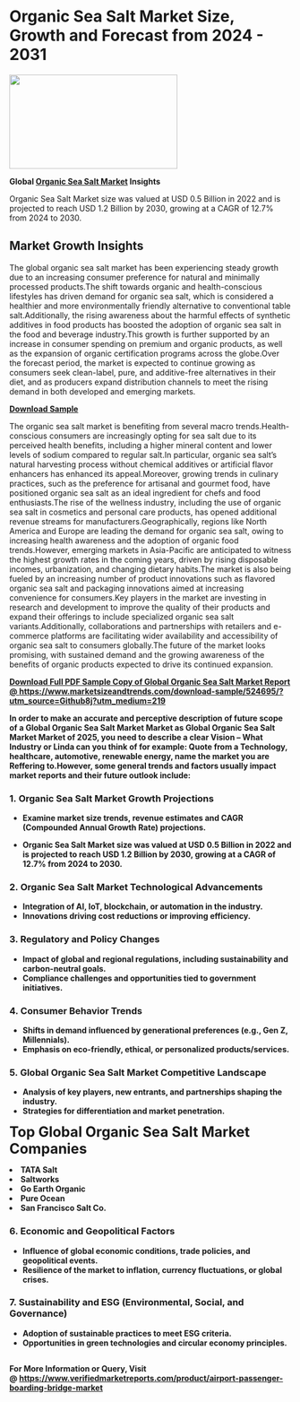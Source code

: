 <H1>Organic Sea Salt Market Size, Growth and Forecast from 2024 - 2031</H1><img class="aligncenter size-medium wp-image-584254" src="https://thirdeyenews.in/wp-content/uploads/2024/09/Global-Market-Research-300x168.jpeg" alt="" width="300" height="168" /><p><strong>Global&nbsp;<a href="https://www.marketsizeandtrends.com/download-sample/524695/?utm_source=Github8j?utm_medium=219">Organic Sea Salt Market</a> Insights</strong></p><p>Organic Sea Salt Market size was valued at USD 0.5 Billion in 2022 and is projected to reach USD 1.2 Billion by 2030, growing at a CAGR of 12.7% from 2024 to 2030.</p><p><h2>Market Growth Insights</h2> <p>The global organic sea salt market has been experiencing steady growth due to an increasing consumer preference for natural and minimally processed products.The shift towards organic and health-conscious lifestyles has driven demand for organic sea salt, which is considered a healthier and more environmentally friendly alternative to conventional table salt.Additionally, the rising awareness about the harmful effects of synthetic additives in food products has boosted the adoption of organic sea salt in the food and beverage industry.This growth is further supported by an increase in consumer spending on premium and organic products, as well as the expansion of organic certification programs across the globe.Over the forecast period, the market is expected to continue growing as consumers seek clean-label, pure, and additive-free alternatives in their diet, and as producers expand distribution channels to meet the rising demand in both developed and emerging markets.</p> <p><strong><a href="#">Download Sample</a></strong></p> <p>The organic sea salt market is benefiting from several macro trends.Health-conscious consumers are increasingly opting for sea salt due to its perceived health benefits, including a higher mineral content and lower levels of sodium compared to regular salt.In particular, organic sea salt’s natural harvesting process without chemical additives or artificial flavor enhancers has enhanced its appeal.Moreover, growing trends in culinary practices, such as the preference for artisanal and gourmet food, have positioned organic sea salt as an ideal ingredient for chefs and food enthusiasts.The rise of the wellness industry, including the use of organic sea salt in cosmetics and personal care products, has opened additional revenue streams for manufacturers.Geographically, regions like North America and Europe are leading the demand for organic sea salt, owing to increasing health awareness and the adoption of organic food trends.However, emerging markets in Asia-Pacific are anticipated to witness the highest growth rates in the coming years, driven by rising disposable incomes, urbanization, and changing dietary habits.The market is also being fueled by an increasing number of product innovations such as flavored organic sea salt and packaging innovations aimed at increasing convenience for consumers.Key players in the market are investing in research and development to improve the quality of their products and expand their offerings to include specialized organic sea salt variants.Additionally, collaborations and partnerships with retailers and e-commerce platforms are facilitating wider availability and accessibility of organic sea salt to consumers globally.The future of the market looks promising, with sustained demand and the growing awareness of the benefits of organic products expected to drive its continued expansion.</p> <p><strong><a href="#"></p><p><span class=""><strong>Download Full PDF Sample Copy of Global Organic Sea Salt Market Report</strong> @ <a href="https://www.marketsizeandtrends.com/download-sample/524695/?utm_source=Github8j?utm_medium=219" target="_blank">https://www.marketsizeandtrends.com/download-sample/524695/?utm_source=Github8j?utm_medium=219</a></span></p><p>In order to make an accurate and perceptive description of future scope of a Global&nbsp;Organic Sea Salt Market Market as Global&nbsp;Organic Sea Salt Market Market of 2025, you need to describe a clear Vision &ndash; What Industry or Linda can you think of for example: Quote from a Technology, healthcare, automotive, renewable energy, name the market you are Reffering to.However, some general trends and factors usually impact market reports and their future outlook include:</p><h3>1.&nbsp;<strong>Organic Sea Salt Market Growth Projections</strong></h3><ul><li>Examine market size trends, revenue estimates and CAGR (Compounded Annual Growth Rate) projections.</li><li><p>Organic Sea Salt Market size was valued at USD 0.5 Billion in 2022 and is projected to reach USD 1.2 Billion by 2030, growing at a CAGR of 12.7% from 2024 to 2030.</p></li></ul><h3>2.&nbsp;<strong>Organic Sea Salt Market Technological Advancements</strong></h3><ul><li>Integration of AI, IoT, blockchain, or automation in the industry.</li><li>Innovations driving cost reductions or improving efficiency.</li></ul><h3>3.&nbsp;<strong>Regulatory and Policy Changes</strong></h3><ul><li>Impact of global and regional regulations, including sustainability and carbon-neutral goals.</li><li>Compliance challenges and opportunities tied to government initiatives.</li></ul><h3>4.&nbsp;<strong>Consumer Behavior Trends</strong></h3><ul><li>Shifts in demand influenced by generational preferences (e.g., Gen Z, Millennials).</li><li>Emphasis on eco-friendly, ethical, or personalized products/services.</li></ul><h3>5.&nbsp;<strong>Global Organic Sea Salt Market Competitive Landscape</strong></h3><ul><li>Analysis of key players, new entrants, and partnerships shaping the industry.</li><li>Strategies for differentiation and market penetration.</li></ul><p data-pm-slice="1 1 []"><span style="color: inherit; font-family: inherit; font-size: 25px;">Top Global Organic Sea Salt Market Companies</span></p><div class="" data-test-id=""><p><li>TATA Salt</li><li> Saltworks</li><li> Go Earth Organic</li><li> Pure Ocean</li><li> San Francisco Salt Co.</li></p></div><h3>6.&nbsp;<strong>Economic and Geopolitical Factors</strong></h3><ul><li>Influence of global economic conditions, trade policies, and geopolitical events.</li><li>Resilience of the market to inflation, currency fluctuations, or global crises.</li></ul><h3>7.&nbsp;<strong>Sustainability and ESG (Environmental, Social, and Governance)</strong></h3><ul><li>Adoption of sustainable practices to meet ESG criteria.</li><li>Opportunities in green technologies and circular economy principles.</li></ul><h2><strong style="font-size: 14px;">For More Information or Query, Visit @&nbsp;</strong><a style="background-color: #ffffff; font-size: 14px;" href="https://www.marketsizeandtrends.com/report/organic-sea-salt-market/" target="_blank">https://www.verifiedmarketreports.com/product/airport-passenger-boarding-bridge-market</a></h2>